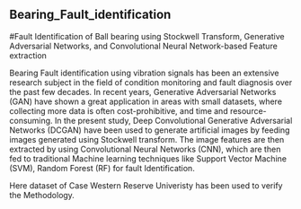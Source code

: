 ## Bearing_Fault_identification
#Fault Identification of Ball bearing using Stockwell Transform, Generative Adversarial Networks, and Convolutional Neural Network-based Feature extraction

Bearing Fault identification using vibration signals has been an extensive research subject in the field of condition monitoring and fault diagnosis over the past few decades. In recent years, Generative Adversarial Networks (GAN) have shown a great application in areas with small datasets, where collecting more data is often cost-prohibitive, and time and resource-consuming. In the present study, Deep Convolutional Generative Adversarial Networks (DCGAN) have been used to generate artificial images by feeding images generated using Stockwell transform. The image features are then extracted by using Convolutional Neural Networks (CNN), which are then fed to traditional Machine learning techniques like Support Vector Machine (SVM), Random Forest (RF) for fault Identification.


Here dataset of Case Western Reserve Univeristy has been used to verify the Methodology.
